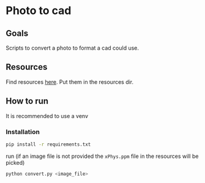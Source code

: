 # Photo to cad

## Goals

Scripts to convert a photo to format a cad could use.

## Resources

Find resources [here](https://drive.google.com/drive/folders/1ql_MQ4TBghVFClZZAGk84Ai-Pe-QEuif?usp=sharing).
Put them in the resources dir.

## How to run

It is recommended to use a venv

### Installation

```sh
pip install -r requirements.txt
```

run (if an image file is not provided the `xPhys.ppm` file in the resources will be picked)

```sh
python convert.py <image_file>
```
